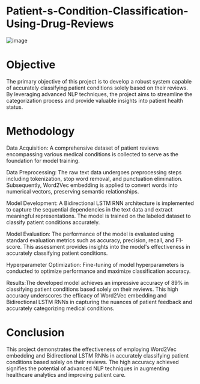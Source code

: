 # Patient-s-Condition-Classification-Using-Drug-Reviews

![image](https://github.com/vaibhavdangar09/Patient-s-Condition-Classification-Using-Drug-Reviews/assets/85430510/023d79ac-becb-403a-9704-c4a71d73fcc9)



# Objective
The primary objective of this project is to develop a robust system capable of accurately classifying patient conditions solely based on their reviews. By leveraging advanced NLP techniques, the project aims to streamline the categorization process and provide valuable insights into patient health status.

# Methodology

Data Acquisition: A comprehensive dataset of patient reviews encompassing various medical conditions is collected to serve as the foundation for model training.

Data Preprocessing: The raw text data undergoes preprocessing steps including tokenization, stop word removal, and punctuation elimination. Subsequently, Word2Vec embedding is applied to convert words into numerical vectors, preserving semantic relationships.

Model Development: A Bidirectional LSTM RNN architecture is implemented to capture the sequential dependencies in the text data and extract meaningful representations. The model is trained on the labeled dataset to classify patient conditions accurately.

Model Evaluation: The performance of the model is evaluated using standard evaluation metrics such as accuracy, precision, recall, and F1-score. This assessment provides insights into the model's effectiveness in accurately classifying patient conditions.

Hyperparameter Optimization: Fine-tuning of model hyperparameters is conducted to optimize performance and maximize classification accuracy.

Results:The developed model achieves an impressive accuracy of 89% in classifying patient conditions based solely on their reviews. This high accuracy underscores the efficacy of Word2Vec embedding and Bidirectional LSTM RNNs in capturing the nuances of patient feedback and accurately categorizing medical conditions.

# Conclusion
This project demonstrates the effectiveness of employing Word2Vec embedding and Bidirectional LSTM RNNs in accurately classifying patient conditions based solely on their reviews. The high accuracy achieved signifies the potential of advanced NLP techniques in augmenting healthcare analytics and improving patient care.

